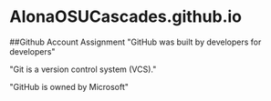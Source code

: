 # AlonaOSUCascades.github.io
##Github Account Assignment
"GitHub was built by developers for developers"

"Git is a version control system (VCS)."

"GitHub is owned by Microsoft"

